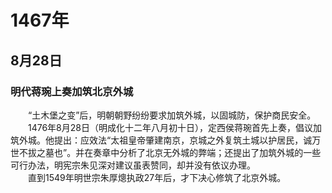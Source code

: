 # 1467年
## 8月28日
### 明代蒋琬上奏加筑北京外城
　　“土木堡之变”后，明朝朝野纷纷要求加筑外城，以固城防，保护商民安全。<br>　　1476年8月28日（明成化十二年八月初十日），定西侯蒋琬首先上奏，倡议加筑外城。他提出：应效法“太祖皇帝肇建南京，京城之外复筑土城以护居民，诚万世不拔之墓也”。并在奏章中分析了北京无外城的弊端；还提出了加筑外城的一些可行办法，明宪宗朱见深对建议虽表赞同，却并没有依议办理。<br>　　直到1549年明世宗朱厚熜执政27年后，才下决心修筑了北京外城。
<comment/>